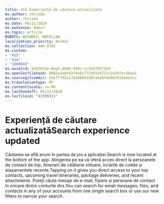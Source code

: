 ```yaml
---
title: 414 Experiență de căutare actualizată
ms.author: chrisda
author: chrisda
ms.date: 04/21/2020
ms.audience: Admin
ms.topic: article
ROBOTS: NOINDEX, NOFOLLOW
localization_priority: Normal
ms.collection: Adm_O365
ms.custom:
- "415"
- "414"
- "1600043"
ms.assetid: bd328fee-8ea1-4b0b-930c-cc3d3765f1b9
ms.openlocfilehash: 8602a1e0c9374e8c772d91b4721c1435fec4bea1
ms.sourcegitcommit: 55eff703a17e500681d8fa6a87eb067019ade3cc
ms.translationtype: MT
ms.contentlocale: ro-RO
ms.lasthandoff: 04/22/2020
ms.locfileid: "43709311"
---
```

# <a name="search-experience-updated"></a><span data-ttu-id="bc86f-102">Experiență de căutare actualizată</span><span class="sxs-lookup"><span data-stu-id="bc86f-102">Search experience updated</span></span>

<span data-ttu-id="bc86f-103">Căutarea se află acum în partea de jos a aplicației.</span><span class="sxs-lookup"><span data-stu-id="bc86f-103">Search is now located at the bottom of the app.</span></span> <span data-ttu-id="bc86f-104">Atingerea pe ea vă oferă acces direct la persoanele de contact de top, itinerarii de călătorie viitoare, livrările de colete și atașamentele recente.</span><span class="sxs-lookup"><span data-stu-id="bc86f-104">Tapping on it gives you direct access to your top contacts, upcoming travel itineraries, package deliveries, and recent attachments.</span></span> <span data-ttu-id="bc86f-105">Puteți căuta mesaje de e-mail, fișiere și persoane de contact în oricare dintre conturile dvs.</span><span class="sxs-lookup"><span data-stu-id="bc86f-105">You can search for email messages, files, and contacts in any of your accounts from one single search box or use our new filters to narrow your search.</span></span>
